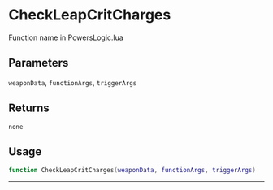 # CheckLeapCritCharges
Function name in PowersLogic.lua
## Parameters
`weaponData`, `functionArgs`, `triggerArgs`
## Returns
`none`
## Usage
```lua
function CheckLeapCritCharges(weaponData, functionArgs, triggerArgs)
```
---
